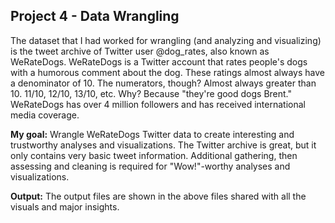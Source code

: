

## Project 4 - Data Wrangling

The dataset that I had worked for wrangling (and analyzing and visualizing) is the tweet archive of Twitter user @dog_rates, also known as WeRateDogs. WeRateDogs is a Twitter account that rates people's dogs with a humorous comment about the dog.
These ratings almost always have a denominator of 10. The numerators, though? Almost always greater than 10. 11/10, 12/10, 13/10, etc. Why? Because "they're good dogs Brent." WeRateDogs has over 4 million followers and has received international media coverage.

**My goal:** 
Wrangle WeRateDogs Twitter data to create interesting and trustworthy analyses and visualizations. 
The Twitter archive is great, but it only contains very basic tweet information. Additional gathering, then assessing and cleaning is
required for "Wow!"-worthy analyses and visualizations.

**Output:** 
The output files are shown in the above files shared with all the visuals and major insights.
